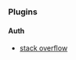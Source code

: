 ### Plugins

#### Auth

- [stack overflow](https://stackoverflow.com/questions/62181135/express-gateway-create-new-plugin-policy-for-express-microservices-application)
